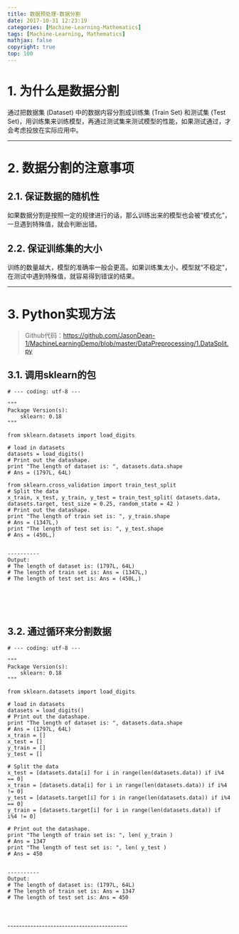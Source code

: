 ```yaml
---
title: 数据预处理-数据分割
date: 2017-10-31 12:23:19
categories: [Machine-Learning-Mathematics]
tags: [Machine-Learning, Mathematics]
mathjax: false
copyright: true
top: 100
---
```



# 1. 为什么是数据分割
通过把数据集 (Dataset) 中的数据内容分割成训练集 (Train Set) 和测试集 (Test Set)，用训练集来训练模型，再通过测试集来测试模型的性能，如果测试通过，才会考虑投放在实际应用中。

------------------



# 2. 数据分割的注意事项
## 2.1. 保证数据的随机性
如果数据分割是按照一定的规律进行的话，那么训练出来的模型也会被“模式化”，一旦遇到特殊值，就会判断出错。

## 2.2. 保证训练集的大小
训练的数量越大，模型的准确率一般会更高。如果训练集太小，模型就“不稳定”，在测试中遇到特殊值，就容易得到错误的结果。

------------------


# 3. Python实现方法
> Github代码：https://github.com/JasonDean-1/MachineLearningDemo/blob/master/DataPreprocessing/1.DataSplit.py
## 3.1. 调用sklearn的包

```
# --- coding: utf-8 ---

"""
Package Version(s):
    sklearn: 0.18
"""

from sklearn.datasets import load_digits

# load in datasets
datasets = load_digits()
# Print out the datashape.
print "The length of dataset is: ", datasets.data.shape
# Ans = (1797L, 64L)

from sklearn.cross_validation import train_test_split
# Split the data
x_train, x_test, y_train, y_test = train_test_split( datasets.data, datasets.target, test_size = 0.25, random_state = 42 )
# Print out the datashape.
print "The length of train set is: ", y_train.shape
# Ans = (1347L,)
print "The length of test set is: ", y_test.shape
# Ans = (450L,)


----------
Output:
# The length of dataset is: (1797L, 64L)
# The length of train set is: Ans = (1347L,)
# The length of test set is: Ans = (450L,)
```

<br>
<br>
<br>


## 3.2. 通过循环来分割数据

```
# --- coding: utf-8 ---

"""
Package Version(s):
    sklearn: 0.18
"""

from sklearn.datasets import load_digits

# load in datasets
datasets = load_digits()
# Print out the datashape.
print "The length of dataset is: ", datasets.data.shape
# Ans = (1797L, 64L)
x_train = []
x_test = []
y_train = []
y_test = []

# Split the data
x_test = [datasets.data[i] for i in range(len(datasets.data)) if i%4 == 0]
x_train = [datasets.data[i] for i in range(len(datasets.data)) if i%4 != 0]
y_test = [datasets.target[i] for i in range(len(datasets.data)) if i%4 == 0]
y_train = [datasets.target[i] for i in range(len(datasets.data)) if i%4 != 0]

# Print out the datashape.
print "The length of train set is: ", len( y_train )
# Ans = 1347
print "The length of test set is: ", len( y_test )
# Ans = 450


----------
Output:
# The length of dataset is: (1797L, 64L)
# The length of train set is: Ans = 1347
# The length of test set is: Ans = 450
```

<br>
<br>
------------------------------------------